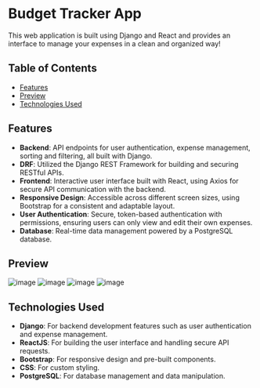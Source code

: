 # Budget Tracker App 

This web application is built using Django and React and provides an interface to manage your expenses in a clean and organized way!

## Table of Contents 
- [Features](#features)
- [Preview](#preview)
- [Technologies Used](#technologies-used)


## Features 

- **Backend**: API endpoints for user authentication, expense management, sorting and filtering, all built with Django.
- **DRF**: Utilized the Django REST Framework for building and securing RESTful APIs.
- **Frontend**: Interactive user interface built with React, using Axios for secure API communication with the backend.
- **Responsive Design**: Accessible across different screen sizes, using Bootstrap for a consistent and adaptable layout.
- **User Authentication**: Secure, token-based authentication with permissions, ensuring users can only view and edit their own expenses. 
- **Database**: Real-time data management powered by a PostgreSQL database.

## Preview 
![image](https://github.com/user-attachments/assets/41dac569-7322-41ce-aaab-d8f2257c6816)
![image](https://github.com/user-attachments/assets/35913efe-9058-4b6d-9f8c-7e911d35259a)
![image](https://github.com/user-attachments/assets/4730babb-7b78-43dc-b696-c5f1e9e7577d)
![image](https://github.com/user-attachments/assets/39432db3-7442-4cce-b198-df9568408bdc)

## Technologies Used
- **Django**: For backend development features such as user authentication and expense management. 
- **ReactJS**: For building the user interface and handling secure API requests.
- **Bootstrap**: For responsive design and pre-built components.
- **CSS**: For custom styling.
- **PostgreSQL**: For database management and data manipulation.

